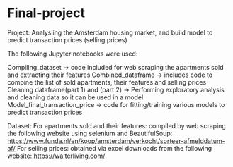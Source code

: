 # Final-project

Project: Analysiing the Amsterdam housing market, and build model to predict transaction prices (selling prices)

The following Jupyter notebooks were used:

Compiling_dataset → code included for web scraping the apartments sold and extracting their features
Combined_dataframe → includes code to combine the list of sold apartments, their features and selling prices
Cleaning dataframe(part 1) and (part 2) → Performing exploratory analysis and cleaning data so it can be used in a model.  
Model_final_transaction_price → code for fitting/training various models to predict transaction prices

Dataset:
For apartments sold and their features: compiled by web scraping the following website using selenium and BeautifulSoup:
https://www.funda.nl/en/koop/amsterdam/verkocht/sorteer-afmelddatum-af/
For selling prices: obtained via excel downloads from the following website:
https://walterliving.com/

